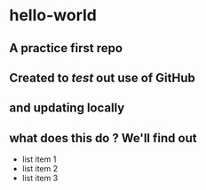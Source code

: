 # hello-world

## A **practice** first repo

## Created to *test* out use of GitHub

## and updating locally

## what does this do ? We'll find out

- list item 1
- list item 2
- list item 3
